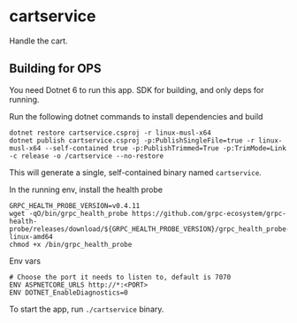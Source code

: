 # cartservice

Handle the cart.

## Building for OPS

You need Dotnet 6 to run this app. SDK for building, and only deps for running.

Run the following dotnet commands to install dependencies and build
```
dotnet restore cartservice.csproj -r linux-musl-x64
dotnet publish cartservice.csproj -p:PublishSingleFile=true -r linux-musl-x64 --self-contained true -p:PublishTrimmed=True -p:TrimMode=Link -c release -o /cartservice --no-restore
```
This will generate a single, self-contained binary named `cartservice`.


In the running env, install the health probe
```
GRPC_HEALTH_PROBE_VERSION=v0.4.11
wget -qO/bin/grpc_health_probe https://github.com/grpc-ecosystem/grpc-health-probe/releases/download/${GRPC_HEALTH_PROBE_VERSION}/grpc_health_probe-linux-amd64
chmod +x /bin/grpc_health_probe
```

Env vars
```
# Choose the port it needs to listen to, default is 7070
ENV ASPNETCORE_URLS http://*:<PORT>
ENV DOTNET_EnableDiagnostics=0
```

To start the app, run `./cartservice` binary.